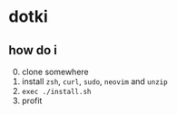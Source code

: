 # dotki
## how do i
0. clone somewhere
1. install `zsh`, `curl`, `sudo`, `neovim` and `unzip`
2. `exec ./install.sh`
3. profit
